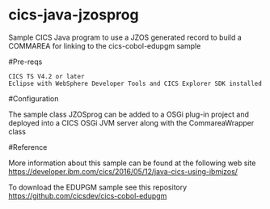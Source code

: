 # cics-java-jzosprog
Sample CICS Java program to use a JZOS generated record to build a COMMAREA for linking to the cics-cobol-edupgm sample


#Pre-reqs

    CICS TS V4.2 or later
    Eclipse with WebSphere Developer Tools and CICS Explorer SDK installed

#Configuration

The sample class JZOSprog can be added to a OSGi plug-in project and deployed into a CICS OSGi JVM server along with the CommareaWrapper class


#Reference

More information about this sample can be found at the following web site
https://developer.ibm.com/cics/2016/05/12/java-cics-using-ibmjzos/

To download the EDUPGM sample see this repository https://github.com/cicsdev/cics-cobol-edupgm